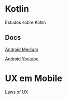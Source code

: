 # Kotlin
Estudos sobre Kotlin

## Docs

[Android Medium](https://medium.com/androiddevelopers)

[Android Youtube](https://www.youtube.com/channel/UCVHFbqXqoYvEWM1Ddxl0QDg)

# UX em Mobile

[Laws of UX](https://lawsofux.com/)
